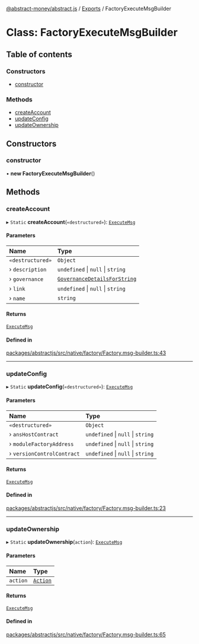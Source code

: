 [@abstract-money/abstract.js](../README.md) / [Exports](../modules.md) / FactoryExecuteMsgBuilder

# Class: FactoryExecuteMsgBuilder

## Table of contents

### Constructors

- [constructor](FactoryExecuteMsgBuilder.md#constructor)

### Methods

- [createAccount](FactoryExecuteMsgBuilder.md#createaccount)
- [updateConfig](FactoryExecuteMsgBuilder.md#updateconfig)
- [updateOwnership](FactoryExecuteMsgBuilder.md#updateownership)

## Constructors

### constructor

• **new FactoryExecuteMsgBuilder**()

## Methods

### createAccount

▸ `Static` **createAccount**(`«destructured»`): [`ExecuteMsg`](../modules/FactoryTypes.md#executemsg)

#### Parameters

| Name | Type |
| :------ | :------ |
| `«destructured»` | `Object` |
| › `description` | `undefined` \| ``null`` \| `string` |
| › `governance` | [`GovernanceDetailsForString`](../modules/FactoryTypes.md#governancedetailsforstring) |
| › `link` | `undefined` \| ``null`` \| `string` |
| › `name` | `string` |

#### Returns

[`ExecuteMsg`](../modules/FactoryTypes.md#executemsg)

#### Defined in

[packages/abstractjs/src/native/factory/Factory.msg-builder.ts:43](https://github.com/Abstract-OS/abstract.js/blob/c46b309/packages/abstractjs/src/native/factory/Factory.msg-builder.ts#L43)

___

### updateConfig

▸ `Static` **updateConfig**(`«destructured»`): [`ExecuteMsg`](../modules/FactoryTypes.md#executemsg)

#### Parameters

| Name | Type |
| :------ | :------ |
| `«destructured»` | `Object` |
| › `ansHostContract` | `undefined` \| ``null`` \| `string` |
| › `moduleFactoryAddress` | `undefined` \| ``null`` \| `string` |
| › `versionControlContract` | `undefined` \| ``null`` \| `string` |

#### Returns

[`ExecuteMsg`](../modules/FactoryTypes.md#executemsg)

#### Defined in

[packages/abstractjs/src/native/factory/Factory.msg-builder.ts:23](https://github.com/Abstract-OS/abstract.js/blob/c46b309/packages/abstractjs/src/native/factory/Factory.msg-builder.ts#L23)

___

### updateOwnership

▸ `Static` **updateOwnership**(`action`): [`ExecuteMsg`](../modules/FactoryTypes.md#executemsg)

#### Parameters

| Name | Type |
| :------ | :------ |
| `action` | [`Action`](../modules/FactoryTypes.md#action) |

#### Returns

[`ExecuteMsg`](../modules/FactoryTypes.md#executemsg)

#### Defined in

[packages/abstractjs/src/native/factory/Factory.msg-builder.ts:65](https://github.com/Abstract-OS/abstract.js/blob/c46b309/packages/abstractjs/src/native/factory/Factory.msg-builder.ts#L65)
